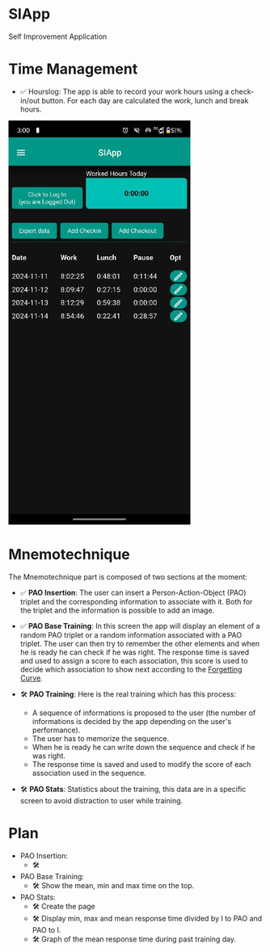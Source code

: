 # SIApp
Self Improvement Application

# Time Management

- ✅ Hourslog:  The app is able to record your work hours using a check-in/out button.
 For each day are calculated the work, lunch and break hours.
 
 ![alt text](resources/image.png)


# Mnemotechnique
The Mnemotechnique part is composed of two sections at the moment:

- ✅ **PAO Insertion**: The user can insert a Person-Action-Object (PAO) triplet and the corresponding information to associate with it. Both for the triplet and the information is possible to add an image.
- ✅ **PAO Base Training**: In this screen the app will display an element of a random PAO triplet or a random information associated with a PAO triplet. The user can then try to remember the other elements and when he is ready he can check if he was right. The response time is saved and used to assign a score to each association, this score is used to decide which association to show next according to the [Forgetting Curve](https://en.wikipedia.org/wiki/Forgetting_curve).

- 🛠️ **PAO Training**: Here is the real training which has this process:
    - A sequence of informations is proposed to the user (the number of informations is decided by the app depending on the user's performance).
    - The user has to memorize the sequence.
    - When he is ready he can write down the sequence and check if he was right.
    - The response time is saved and used to modify the score of each association used in the sequence.

- 🛠️ **PAO Stats**: Statistics about the training, this data are in a specific screen to avoid distraction to user while training.

# Plan 
- PAO Insertion:
    - 🛠️ 
- PAO Base Training:
    - 🛠️ Show the mean, min and max time on the top. 
- PAO Stats:
    - 🛠️ Create the page
    - 🛠️ Display min, max and mean response time divided by I to PAO and PAO to I.
    - 🛠️ Graph of the mean response time during past training day.